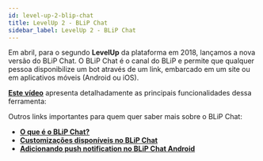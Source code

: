 ```yaml
---
id: level-up-2-blip-chat
title: LevelUp 2 - BLiP Chat
sidebar_label: LevelUp 2 - BLiP Chat
---
```


Em abril, para o segundo **LevelUp** da plataforma em 2018, lançamos a nova versão do BLiP Chat. O BLiP Chat é o canal do BLiP e permite que qualquer pessoa disponibilize um bot através de um link, embarcado em um site ou em aplicativos móveis (Android ou iOS).

[**Este vídeo**](https://www.facebook.com/blip.messaging/videos/1884417131589218/) apresenta detalhadamente as principais funcionalidades dessa ferramenta: 

Outros links importantes para quem quer saber mais sobre o BLiP Chat:

* [**O que é o BLiP Chat?**](concepts/blip-chat/chat-o-que-e-blip-chat.md)
* [**Customizações disponíveis no BLiP Chat**](practice/blip-chat/chat-customizacoes-disponiveis-blip-chat.md)
* [**Adicionando push notification no BLiP Chat Android**](practice/blip-chat/chat-adicionando-push-notification-blip-chat-android.md)